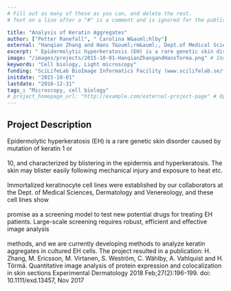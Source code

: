```yaml
---
# Fill out as many of these as you can, and delete the rest.
# Text on a line after a "#" is a comment and is ignored for the published page.

title: "Analysis of Keratin Aggregates"
author: ["Petter Ranefall", " Carolina W&auml;hlby"]
external: "Hanqian Zhang and Hans T&ouml;rm&auml;, Dept.of Medical Sciences, Dermatology and Venereology, KI"
excerpt: " Epidermolytic hyperkeratosis (EH) is a rare genetic skin disorder caused by mutation of keratin 1 or  10, and characterized by blistering in the epidermis and hyperkeratosis. The skin may blister eas..."
image: "/images/projects/2015-10-01-HanqianZhangandHansTorma.png" # Image should be pushed to /images/projects/YYYY-MM-DD-projectid/ before
keywords: "Cell biology, Light microscopy"
funding: "SciLifeLab BioImage Informatics Facility (www.scilifelab.se/facilities/bioimage-informatics)"
initdate: "2015-10-01"
lastdate: "2016-12-31"
tags_: "Microscopy, cell biology"
# project_homepage_url: "http://example.com/external-project-page" # Optional external homepage for this project
---
```


## Project Description
 Epidermolytic hyperkeratosis (EH) is a rare genetic skin disorder caused by mutation of keratin 1 or <br/><br/>10, and characterized by blistering in the epidermis and hyperkeratosis. The skin may blister easily following mechanical injury and exposure to heat etc. <br/><br/>Immortalized keratinocyte cell lines were established by our collaborators at the Dept. of Medical Sciences, Dermatology and Venereology, and these cell lines show <br/><br/>promise as a screening model to test new potential drugs for treating EH patients. Large-scale screening requires robust, efficient and effective image analysis <br/><br/>methods, and we are currently developing methods to analyze keratin aggregates in cultured EH cells. The project resulted in a publication: H. Zhang, M. Ericsson, M. Virtanen, S. Westr&ouml;m, C. W&auml;hlby, A. Vahlquist and H. T&ouml;rm&auml;. Quantitative image analysis of protein expression and colocalization in skin sections Experimental Dermatology 2018 Feb;27(2):196-199. doi: 10.1111/exd.13457, Nov 2017 
